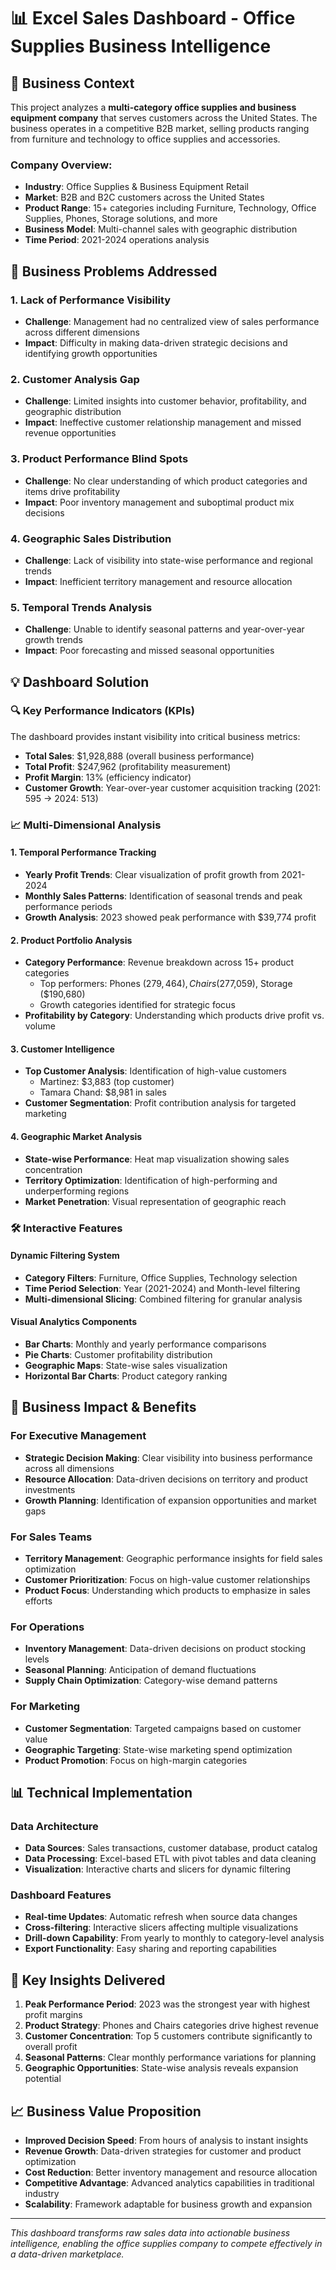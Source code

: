 # 📊 Excel Sales Dashboard - Office Supplies Business Intelligence

## 🏢 Business Context

This project analyzes a **multi-category office supplies and business equipment company** that serves customers across the United States. The business operates in a competitive B2B market, selling products ranging from furniture and technology to office supplies and accessories.

### Company Overview:
- **Industry**: Office Supplies & Business Equipment Retail
- **Market**: B2B and B2C customers across the United States
- **Product Range**: 15+ categories including Furniture, Technology, Office Supplies, Phones, Storage solutions, and more
- **Business Model**: Multi-channel sales with geographic distribution
- **Time Period**: 2021-2024 operations analysis

## 🎯 Business Problems Addressed

### 1. **Lack of Performance Visibility**
- **Challenge**: Management had no centralized view of sales performance across different dimensions
- **Impact**: Difficulty in making data-driven strategic decisions and identifying growth opportunities

### 2. **Customer Analysis Gap**
- **Challenge**: Limited insights into customer behavior, profitability, and geographic distribution
- **Impact**: Ineffective customer relationship management and missed revenue opportunities

### 3. **Product Performance Blind Spots**
- **Challenge**: No clear understanding of which product categories and items drive profitability
- **Impact**: Poor inventory management and suboptimal product mix decisions

### 4. **Geographic Sales Distribution**
- **Challenge**: Lack of visibility into state-wise performance and regional trends
- **Impact**: Inefficient territory management and resource allocation

### 5. **Temporal Trends Analysis**
- **Challenge**: Unable to identify seasonal patterns and year-over-year growth trends
- **Impact**: Poor forecasting and missed seasonal opportunities

## 💡 Dashboard Solution

### 🔍 **Key Performance Indicators (KPIs)**
The dashboard provides instant visibility into critical business metrics:

- **Total Sales**: $1,928,888 (overall business performance)
- **Total Profit**: $247,962 (profitability measurement)
- **Profit Margin**: 13% (efficiency indicator)
- **Customer Growth**: Year-over-year customer acquisition tracking (2021: 595 → 2024: 513)

### 📈 **Multi-Dimensional Analysis**

#### **1. Temporal Performance Tracking**
- **Yearly Profit Trends**: Clear visualization of profit growth from 2021-2024
- **Monthly Sales Patterns**: Identification of seasonal trends and peak performance periods
- **Growth Analysis**: 2023 showed peak performance with $39,774 profit

#### **2. Product Portfolio Analysis**
- **Category Performance**: Revenue breakdown across 15+ product categories
  - Top performers: Phones ($279,464), Chairs ($277,059), Storage ($190,680)
  - Growth categories identified for strategic focus
- **Profitability by Category**: Understanding which products drive profit vs. volume

#### **3. Customer Intelligence**
- **Top Customer Analysis**: Identification of high-value customers
  - Martinez: $3,883 (top customer)
  - Tamara Chand: $8,981 in sales
- **Customer Segmentation**: Profit contribution analysis for targeted marketing

#### **4. Geographic Market Analysis**
- **State-wise Performance**: Heat map visualization showing sales concentration
- **Territory Optimization**: Identification of high-performing and underperforming regions
- **Market Penetration**: Visual representation of geographic reach

### 🛠️ **Interactive Features**

#### **Dynamic Filtering System**
- **Category Filters**: Furniture, Office Supplies, Technology selection
- **Time Period Selection**: Year (2021-2024) and Month-level filtering
- **Multi-dimensional Slicing**: Combined filtering for granular analysis

#### **Visual Analytics Components**
- **Bar Charts**: Monthly and yearly performance comparisons
- **Pie Charts**: Customer profitability distribution
- **Geographic Maps**: State-wise sales visualization
- **Horizontal Bar Charts**: Product category ranking

## 🎯 Business Impact & Benefits

### **For Executive Management**
- **Strategic Decision Making**: Clear visibility into business performance across all dimensions
- **Resource Allocation**: Data-driven decisions on territory and product investments
- **Growth Planning**: Identification of expansion opportunities and market gaps

### **For Sales Teams**
- **Territory Management**: Geographic performance insights for field sales optimization
- **Customer Prioritization**: Focus on high-value customer relationships
- **Product Focus**: Understanding which products to emphasize in sales efforts

### **For Operations**
- **Inventory Management**: Data-driven decisions on product stocking levels
- **Seasonal Planning**: Anticipation of demand fluctuations
- **Supply Chain Optimization**: Category-wise demand patterns

### **For Marketing**
- **Customer Segmentation**: Targeted campaigns based on customer value
- **Geographic Targeting**: State-wise marketing spend optimization
- **Product Promotion**: Focus on high-margin categories

## 📊 Technical Implementation

### **Data Architecture**
- **Data Sources**: Sales transactions, customer database, product catalog
- **Data Processing**: Excel-based ETL with pivot tables and data cleaning
- **Visualization**: Interactive charts and slicers for dynamic filtering

### **Dashboard Features**
- **Real-time Updates**: Automatic refresh when source data changes
- **Cross-filtering**: Interactive slicers affecting multiple visualizations
- **Drill-down Capability**: From yearly to monthly to category-level analysis
- **Export Functionality**: Easy sharing and reporting capabilities

## 🚀 Key Insights Delivered

1. **Peak Performance Period**: 2023 was the strongest year with highest profit margins
2. **Product Strategy**: Phones and Chairs categories drive highest revenue
3. **Customer Concentration**: Top 5 customers contribute significantly to overall profit
4. **Seasonal Patterns**: Clear monthly performance variations for planning
5. **Geographic Opportunities**: State-wise analysis reveals expansion potential

## 📈 Business Value Proposition

- **Improved Decision Speed**: From hours of analysis to instant insights
- **Revenue Growth**: Data-driven strategies for customer and product optimization
- **Cost Reduction**: Better inventory management and resource allocation
- **Competitive Advantage**: Advanced analytics capabilities in traditional industry
- **Scalability**: Framework adaptable for business growth and expansion

---

*This dashboard transforms raw sales data into actionable business intelligence, enabling the office supplies company to compete effectively in a data-driven marketplace.*
